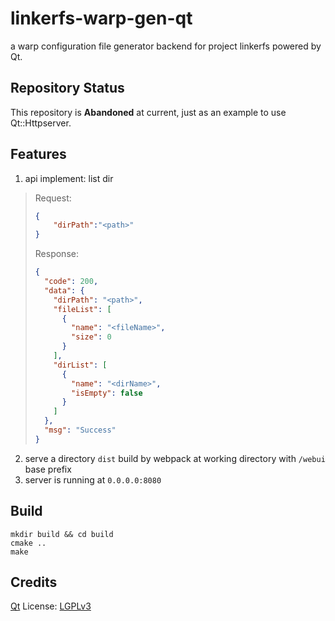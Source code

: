 # linkerfs-warp-gen-qt

a warp configuration file generator backend for project linkerfs powered by Qt.

## Repository Status

This repository is **Abandoned** at current, just as an example to use Qt::Httpserver.

## Features

1. api implement: list dir

> Request:
> ```json
> {
>     "dirPath":"<path>"
> }
> ```
> Response:
> ```json
> {
>   "code": 200,
>   "data": {
>     "dirPath": "<path>",
>     "fileList": [
>       {
>         "name": "<fileName>",
>         "size": 0
>       }
>     ],
>     "dirList": [
>       {
>         "name": "<dirName>",
>         "isEmpty": false
>       }
>     ]
>   },
>   "msg": "Success"
> }
> ```

2. serve a directory `dist` build by webpack at working directory with `/webui` base prefix
3. server is running at `0.0.0.0:8080`

## Build

```shell
mkdir build && cd build
cmake ..
make
```

## Credits

[Qt](https://www.qt.io/) License: [LGPLv3](https://www.gnu.org/licenses/)


